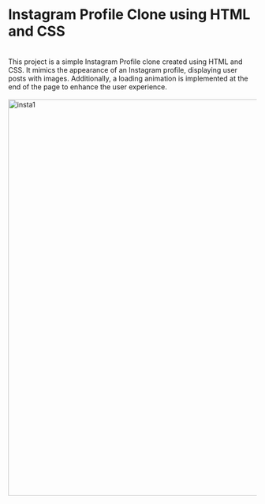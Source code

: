 <h1>Instagram Profile Clone using HTML and CSS</h1><br>
This project is a simple Instagram Profile clone created using HTML and CSS. It mimics the appearance of an Instagram profile, displaying user posts with images. Additionally, a loading animation is implemented at the end of the page to enhance the user experience.<br>
<br>
<img width="803" alt="insta1" src="https://github.com/Sahilarneja/Insta-Feed-clone/assets/112506972/9210f4ef-575b-468e-b241-399eda8bca9c">
